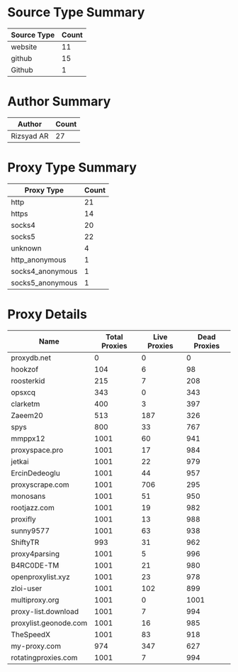 # Source Type Summary

| Source Type | Count |
|-------------|-------|
| website | 11 |
| github | 15 |
| Github | 1 |


# Author Summary

| Author | Count |
|--------|-------|
| Rizsyad AR | 27 |


# Proxy Type Summary

| Proxy Type | Count |
|------------|-------|
| http | 21 |
| https | 14 |
| socks4 | 20 |
| socks5 | 22 |
| unknown | 4 |
| http_anonymous | 1 |
| socks4_anonymous | 1 |
| socks5_anonymous | 1 |


# Proxy Details

| Name | Total Proxies | Live Proxies | Dead Proxies |
|------|---------------|--------------|---------------|
| proxydb.net | 0 | 0 | 0 |
| hookzof | 104 | 6 | 98 |
| roosterkid | 215 | 7 | 208 |
| opsxcq | 343 | 0 | 343 |
| clarketm | 400 | 3 | 397 |
| Zaeem20 | 513 | 187 | 326 |
| spys | 800 | 33 | 767 |
| mmppx12 | 1001 | 60 | 941 |
| proxyspace.pro | 1001 | 17 | 984 |
| jetkai | 1001 | 22 | 979 |
| ErcinDedeoglu | 1001 | 44 | 957 |
| proxyscrape.com | 1001 | 706 | 295 |
| monosans | 1001 | 51 | 950 |
| rootjazz.com | 1001 | 19 | 982 |
| proxifly | 1001 | 13 | 988 |
| sunny9577 | 1001 | 63 | 938 |
| ShiftyTR | 993 | 31 | 962 |
| proxy4parsing | 1001 | 5 | 996 |
| B4RC0DE-TM | 1001 | 21 | 980 |
| openproxylist.xyz | 1001 | 23 | 978 |
| zloi-user | 1001 | 102 | 899 |
| multiproxy.org | 1001 | 0 | 1001 |
| proxy-list.download | 1001 | 7 | 994 |
| proxylist.geonode.com | 1001 | 16 | 985 |
| TheSpeedX | 1001 | 83 | 918 |
| my-proxy.com | 974 | 347 | 627 |
| rotatingproxies.com | 1001 | 7 | 994 |

